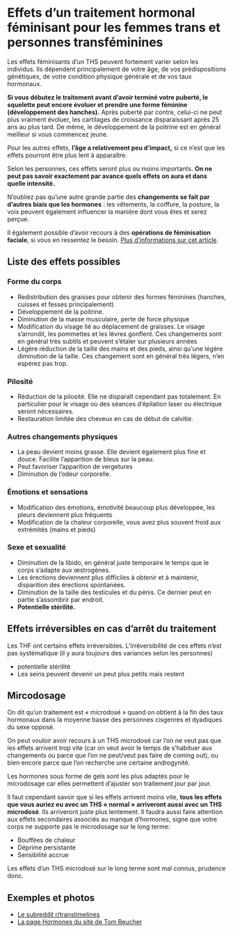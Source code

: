 # Effets d’un traitement hormonal féminisant pour les femmes trans et personnes transféminines

Les effets féminisants d’un THS peuvent fortement varier selon les individus. Ils dépendent principalement de votre âge, de vos prédispositions génétiques, de votre condition physique générale et de vos taux hormonaux. 

**Si vous débutez le traitement avant d’avoir terminé votre puberté, le squelette peut encore évoluer et prendre une forme féminine (développement des hanches).** Après puberté par contre, celui-ci ne peut plus vraiment évoluer, les cartilages de croissance disparaissant après 25 ans au plus tard. De même, le développement de la poitrine est en général meilleur si vous commencez jeune.

Pour les autres effets, **l’âge a relativement peu d’impact,** si ce n’est que les effets pourront être plus lent à apparaître.

Selon les personnes, ces effets seront plus ou moins importants. **On ne peut pas savoir exactement par avance quels effets on aura et dans quelle intensité.**

N’oubliez pas qu’une autre grande partie des **changements se fait par d’autres biais que les hormones** : les vêtements, la coiffure, la posture, la voix peuvent également influencer la manière dont vous êtes et serez perçue.

Il également possible d’avoir recours à des **opérations de féminisation faciale**, si vous en ressentez le besoin. [Plus d’informations sur cet article](https://wikitrans.co/2018/07/04/jai-peur-de-ne-pas-avoir-de-passing/).

## Liste des effets possibles

### **Forme du corps**

- Redistribution des graisses pour obtenir des formes féminines (hanches, cuisses et fesses principalement)
- Développement de la poitrine. 
- Diminution de la masse musculaire, perte de force physique
- Modification du visage lié au déplacement de graisses. Le visage s’arrondit, les pommettes et les lèvres gonflent. Ces changements sont en général très subtils et peuvent s’étaler sur plusieurs années
- Légère réduction de la taille des mains et des pieds, ainsi qu’une légère diminution de la taille. Ces changement sont en général très légers, n’en espérez pas trop.

### **Pilosité**

- Réduction de la pilosité. Elle ne disparaît cependant pas totalement. En particulier pour le visage où des séances d’épilation laser ou électrique seront nécessaires.
- Restauration limitée des cheveux en cas de début de calvitie.

### **Autres changements physiques**

- La peau devient moins grasse. Elle devient également plus fine et douce. Facilite l’apparition de bleus sur la peau.
- Peut favoriser l’apparition de vergetures
- Diminution de l’odeur corporelle.

### **Émotions et sensations**

- Modification des émotions, émotivité beaucoup plus développée, les pleurs deviennent plus fréquents
- Modification de la chaleur corporelle, vous avez plus souvent froid aux extrémités (mains et pieds)

### **Sexe et sexualité**

- Diminution de la libido, en général juste temporaire le temps que le corps s’adapte aux œstrogènes.
- Les érections deviennent plus difficiles à obtenir et à maintenir, disparition des érections spontanées.
- Diminution de la taille des testicules et du pénis. Ce dernier peut en partie s’assombrir par endroit.
- **Potentielle stérilité.** 

## Effets irréversibles en cas d’arrêt du traitement

Les THF ont certains effets irréversibles. L’irréversibilité de ces effets n’est pas systématique (il y aura toujours des variances selon les personnes)

- potentielle stérilité
- Les seins peuvent devenir un peut plus petits mais restent

## Mircodosage

On dit qu’un traitement est « microdosé » quand on obtient à la fin des taux hormonaux dans la moyenne basse des personnes cisgenres et dyadiques du sexe opposé.

On peut vouloir avoir recours à un THS microdosé car l’on ne veut pas que les effets arrivent trop vite (car on veut avoir le temps de s’habituer aux changements ou parce que l’on ne peut/veut pas faire de coming out), ou bien encore parce que l’on recherche une certaine androgynité.

Les hormones sous forme de gels sont les plus adaptés pour le microdosage car elles permettent d’ajuster son traitement jour par jour.

Il faut cependant savoir que si les effets arrivent moins vite, **tous les effets que vous auriez eu avec un THS « normal » arriveront aussi avec un THS microdosé**. Ils arriveront juste plus lentement. Il faudra aussi faire attention aux effets secondaires associés au manque d’hormones, signe que votre corps ne supporte pas le microdosage sur le long terme:

- Bouffées de chaleur
- Déprime persistante
- Sensibilité accrue

Les effets d’un THS microdosé sur le long terme sont mal connus, prudence donc.

## Exemples et photos

- [Le subreddit r/transtimelines](https://www.reddit.com/r/transtimelines/)
- [La page Hormones du site de Tom Reucher](http://syndromedebenjamin.free.fr/medical/hormones/hormones.htm)